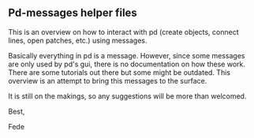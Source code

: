 ## Pd-messages helper files

This is an overview on how to interact with pd (create objects, connect lines, open patches, etc.) using messages. 

Basically everything in pd is a message. However, since some messages are only used by pd's gui, there is no documentation on how these work. There are some tutorials out there but some might be outdated. This overview is an attempt to bring this messages to the surface.

It is still on the makings, so any suggestions will be more than welcomed.

Best,

Fede


